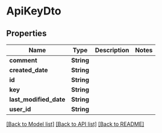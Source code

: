 # ApiKeyDto

## Properties

Name | Type | Description | Notes
------------ | ------------- | ------------- | -------------
**comment** | **String** |  | 
**created_date** | **String** |  | 
**id** | **String** |  | 
**key** | **String** |  | 
**last_modified_date** | **String** |  | 
**user_id** | **String** |  | 

[[Back to Model list]](../README.md#documentation-for-models) [[Back to API list]](../README.md#documentation-for-api-endpoints) [[Back to README]](../README.md)


